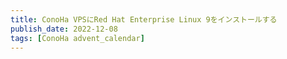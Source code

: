 ```yaml
---
title: ConoHa VPSにRed Hat Enterprise Linux 9をインストールする
publish_date: 2022-12-08
tags: [ConoHa advent_calendar]
---
```


